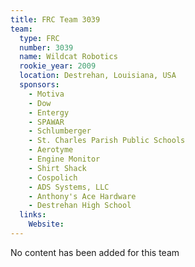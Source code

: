```yaml
---
title: FRC Team 3039
team:
  type: FRC
  number: 3039
  name: Wildcat Robotics
  rookie_year: 2009
  location: Destrehan, Louisiana, USA
  sponsors:
    - Motiva
    - Dow
    - Entergy
    - SPAWAR
    - Schlumberger
    - St. Charles Parish Public Schools
    - Aerotyme
    - Engine Monitor
    - Shirt Shack
    - Cospolich
    - ADS Systems, LLC
    - Anthony's Ace Hardware
    - Destrehan High School
  links:
    Website: 
---
```

No content has been added for this team